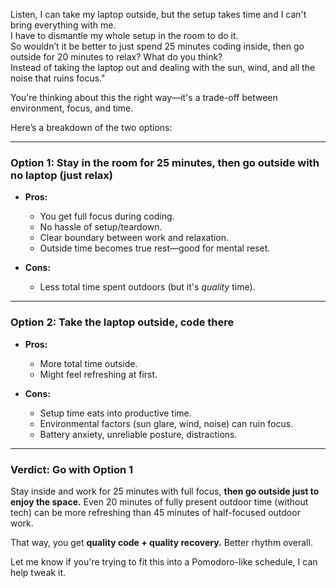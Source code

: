 Listen, I can take my laptop outside, but the setup takes time and I can't bring everything with me.  
I have to dismantle my whole setup in the room to do it.  
So wouldn’t it be better to just spend 25 minutes coding inside, then go outside for 20 minutes to relax?  What do you think?  
Instead of taking the laptop out and dealing with the sun, wind, and all the noise that ruins focus."  

You're thinking about this the right way—it's a trade-off between environment, focus, and time.

Here’s a breakdown of the two options:

---

### **Option 1: Stay in the room for 25 minutes, then go outside with no laptop (just relax)**

* **Pros:**

  * You get full focus during coding.
  * No hassle of setup/teardown.
  * Clear boundary between work and relaxation.
  * Outside time becomes true rest—good for mental reset.

* **Cons:**

  * Less total time spent outdoors (but it's *quality* time).

---

### **Option 2: Take the laptop outside, code there**

* **Pros:**

  * More total time outside.
  * Might feel refreshing at first.

* **Cons:**

  * Setup time eats into productive time.
  * Environmental factors (sun glare, wind, noise) can ruin focus.
  * Battery anxiety, unreliable posture, distractions.

---

### **Verdict: Go with Option 1**

Stay inside and work for 25 minutes with full focus, **then go outside just to enjoy the space.** Even 20 minutes of fully present outdoor time (without tech) can be more refreshing than 45 minutes of half-focused outdoor work.

That way, you get **quality code + quality recovery.** Better rhythm overall.

Let me know if you're trying to fit this into a Pomodoro-like schedule, I can help tweak it.
